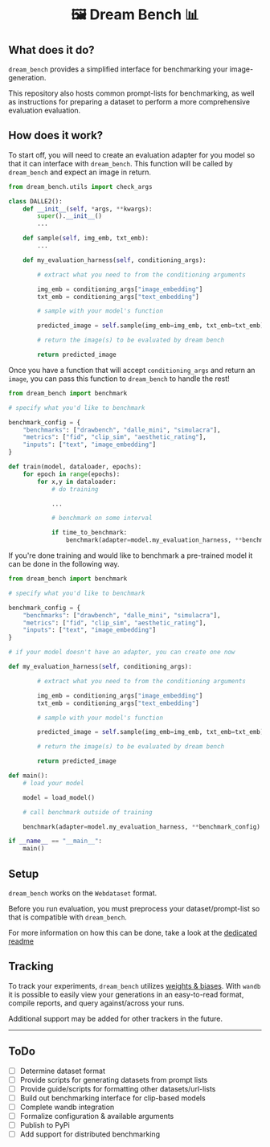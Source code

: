 <h1 align="center"> 🖼️ Dream Bench 📊</h1>


## What does it do?

`dream_bench` provides a simplified interface for benchmarking your image-generation.

This repository also hosts common prompt-lists for benchmarking, as well as instructions for preparing a dataset to perform a more comprehensive evaluation evaluation.

## How does it work?

To start off, you will need to create an evaluation adapter for you model so that it can interface with `dream_bench`. This function will be called by `dream_bench` and expect an image in return.

```python
from dream_bench.utils import check_args

class DALLE2():
    def __init__(self, *args, **kwargs):
        super().__init__()
        ...

    def sample(self, img_emb, txt_emb):
        ...

    def my_evaluation_harness(self, conditioning_args):

        # extract what you need to from the conditioning arguments

        img_emb = conditioning_args["image_embedding"]
        txt_emb = conditioning_args["text_embedding"]

        # sample with your model's function

        predicted_image = self.sample(img_emb=img_emb, txt_emb=txt_emb)

        # return the image(s) to be evaluated by dream bench

        return predicted_image
```

Once you have a function that will accept `conditioning_args` and return an `image`, you can pass this function to `dream_bench` to handle the rest!

```python
from dream_bench import benchmark

# specify what you'd like to benchmark

benchmark_config = {
    "benchmarks": ["drawbench", "dalle_mini", "simulacra"],
    "metrics": ["fid", "clip_sim", "aesthetic_rating"],
    "inputs": ["text", "image_embedding"]
}

def train(model, dataloader, epochs):
    for epoch in range(epochs):
        for x,y in dataloader:
            # do training

            ...

            # benchmark on some interval

            if time_to_benchmark:
                benchmark(adapter=model.my_evaluation_harness, **benchmark_config)
```

If you're done training and would like to benchmark a pre-trained model it can be done in the following way.

```python
from dream_bench import benchmark

# specify what you'd like to benchmark

benchmark_config = {
    "benchmarks": ["drawbench", "dalle_mini", "simulacra"],
    "metrics": ["fid", "clip_sim", "aesthetic_rating"],
    "inputs": ["text", "image_embedding"]
}

# if your model doesn't have an adapter, you can create one now

def my_evaluation_harness(self, conditioning_args):

        # extract what you need to from the conditioning arguments

        img_emb = conditioning_args["image_embedding"]
        txt_emb = conditioning_args["text_embedding"]

        # sample with your model's function

        predicted_image = self.sample(img_emb=img_emb, txt_emb=txt_emb)

        # return the image(s) to be evaluated by dream bench

        return predicted_image

def main():
    # load your model

    model = load_model()

    # call benchmark outside of training

    benchmark(adapter=model.my_evaluation_harness, **benchmark_config)

if __name__ == "__main__":
    main()
```

## Setup

`dream_bench` works on the `Webdataset` format.

Before you run evaluation, you must preprocess your dataset/prompt-list so that is compatible with `dream_bench`.

For more information on how this can be done, take a look at the [dedicated readme](dream_bench/preprocessing/README.md)

## Tracking

To track your experiments, `dream_bench` utilizes [weights & biases](https://wandb.ai). With `wandb` it is possible to easily view your generations in an easy-to-read format, compile reports, and query against/across your runs.

Additional support may be added for other trackers in the future.

---

## ToDo
- [ ] Determine dataset format
- [ ] Provide scripts for generating datasets from prompt lists
- [ ] Provide guide/scripts for formatting other datasets/url-lists
- [ ] Build out benchmarking interface for clip-based models
- [ ] Complete wandb integration
- [ ] Formalize configuration & available arguments
- [ ] Publish to PyPi
- [ ] Add support for distributed benchmarking